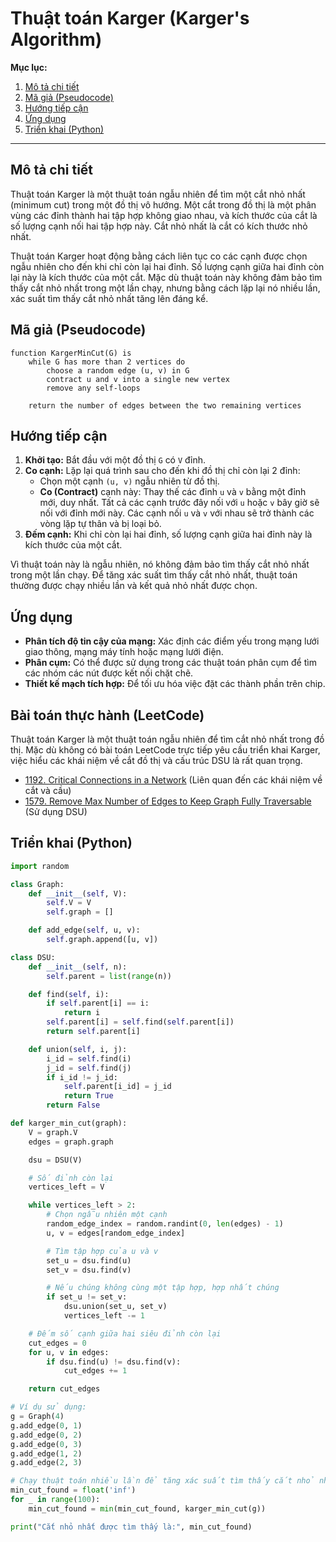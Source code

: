 
# Thuật toán Karger (Karger's Algorithm)

**Mục lục:**

1.  [Mô tả chi tiết](#mô-tả-chi-tiết)
2.  [Mã giả (Pseudocode)](#mã-giả-pseudocode)
3.  [Hướng tiếp cận](#hướng-tiếp-cận)
4.  [Ứng dụng](#ứng-dụng)
5.  [Triển khai (Python)](#triển-khai-python)

---

## Mô tả chi tiết

Thuật toán Karger là một thuật toán ngẫu nhiên để tìm một cắt nhỏ nhất (minimum cut) trong một đồ thị vô hướng. Một cắt trong đồ thị là một phân vùng các đỉnh thành hai tập hợp không giao nhau, và kích thước của cắt là số lượng cạnh nối hai tập hợp này. Cắt nhỏ nhất là cắt có kích thước nhỏ nhất.

Thuật toán Karger hoạt động bằng cách liên tục co các cạnh được chọn ngẫu nhiên cho đến khi chỉ còn lại hai đỉnh. Số lượng cạnh giữa hai đỉnh còn lại này là kích thước của một cắt. Mặc dù thuật toán này không đảm bảo tìm thấy cắt nhỏ nhất trong một lần chạy, nhưng bằng cách lặp lại nó nhiều lần, xác suất tìm thấy cắt nhỏ nhất tăng lên đáng kể.

## Mã giả (Pseudocode)

```
function KargerMinCut(G) is
    while G has more than 2 vertices do
        choose a random edge (u, v) in G
        contract u and v into a single new vertex
        remove any self-loops

    return the number of edges between the two remaining vertices
```

## Hướng tiếp cận

1.  **Khởi tạo:** Bắt đầu với một đồ thị `G` có `V` đỉnh.
2.  **Co cạnh:** Lặp lại quá trình sau cho đến khi đồ thị chỉ còn lại 2 đỉnh:
    *   Chọn một cạnh `(u, v)` ngẫu nhiên từ đồ thị.
    *   **Co (Contract)** cạnh này: Thay thế các đỉnh `u` và `v` bằng một đỉnh mới, duy nhất. Tất cả các cạnh trước đây nối với `u` hoặc `v` bây giờ sẽ nối với đỉnh mới này. Các cạnh nối `u` và `v` với nhau sẽ trở thành các vòng lặp tự thân và bị loại bỏ.
3.  **Đếm cạnh:** Khi chỉ còn lại hai đỉnh, số lượng cạnh giữa hai đỉnh này là kích thước của một cắt.

Vì thuật toán này là ngẫu nhiên, nó không đảm bảo tìm thấy cắt nhỏ nhất trong một lần chạy. Để tăng xác suất tìm thấy cắt nhỏ nhất, thuật toán thường được chạy nhiều lần và kết quả nhỏ nhất được chọn.

## Ứng dụng

*   **Phân tích độ tin cậy của mạng:** Xác định các điểm yếu trong mạng lưới giao thông, mạng máy tính hoặc mạng lưới điện.
*   **Phân cụm:** Có thể được sử dụng trong các thuật toán phân cụm để tìm các nhóm các nút được kết nối chặt chẽ.
*   **Thiết kế mạch tích hợp:** Để tối ưu hóa việc đặt các thành phần trên chip.

## Bài toán thực hành (LeetCode)

Thuật toán Karger là một thuật toán ngẫu nhiên để tìm cắt nhỏ nhất trong đồ thị. Mặc dù không có bài toán LeetCode trực tiếp yêu cầu triển khai Karger, việc hiểu các khái niệm về cắt đồ thị và cấu trúc DSU là rất quan trọng.

*   [1192. Critical Connections in a Network](https://leetcode.com/problems/critical-connections-in-a-network/) (Liên quan đến các khái niệm về cắt và cầu)
*   [1579. Remove Max Number of Edges to Keep Graph Fully Traversable](https://leetcode.com/problems/remove-max-number-of-edges-to-keep-graph-fully-traversable/) (Sử dụng DSU)

## Triển khai (Python)

```python
import random

class Graph:
    def __init__(self, V):
        self.V = V
        self.graph = []

    def add_edge(self, u, v):
        self.graph.append([u, v])

class DSU:
    def __init__(self, n):
        self.parent = list(range(n))

    def find(self, i):
        if self.parent[i] == i:
            return i
        self.parent[i] = self.find(self.parent[i])
        return self.parent[i]

    def union(self, i, j):
        i_id = self.find(i)
        j_id = self.find(j)
        if i_id != j_id:
            self.parent[i_id] = j_id
            return True
        return False

def karger_min_cut(graph):
    V = graph.V
    edges = graph.graph

    dsu = DSU(V)

    # Số đỉnh còn lại
    vertices_left = V

    while vertices_left > 2:
        # Chọn ngẫu nhiên một cạnh
        random_edge_index = random.randint(0, len(edges) - 1)
        u, v = edges[random_edge_index]

        # Tìm tập hợp của u và v
        set_u = dsu.find(u)
        set_v = dsu.find(v)

        # Nếu chúng không cùng một tập hợp, hợp nhất chúng
        if set_u != set_v:
            dsu.union(set_u, set_v)
            vertices_left -= 1

    # Đếm số cạnh giữa hai siêu đỉnh còn lại
    cut_edges = 0
    for u, v in edges:
        if dsu.find(u) != dsu.find(v):
            cut_edges += 1

    return cut_edges

# Ví dụ sử dụng:
g = Graph(4)
g.add_edge(0, 1)
g.add_edge(0, 2)
g.add_edge(0, 3)
g.add_edge(1, 2)
g.add_edge(2, 3)

# Chạy thuật toán nhiều lần để tăng xác suất tìm thấy cắt nhỏ nhất
min_cut_found = float('inf')
for _ in range(100):
    min_cut_found = min(min_cut_found, karger_min_cut(g))

print("Cắt nhỏ nhất được tìm thấy là:", min_cut_found)
```
